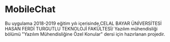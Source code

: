 # MobileChat

Bu uygulama 2018-2019 eğitim yılı içerisinde,CELAL BAYAR ÜNİVERSİTESİ HASAN FERDİ TURGUTLU TEKNOLOJİ FAKÜLTESİ/ Yazılım mühendisliği bölümü "Yazılım Mühendisliğine Özel Konular" dersi için hazırlanan projedir. 
